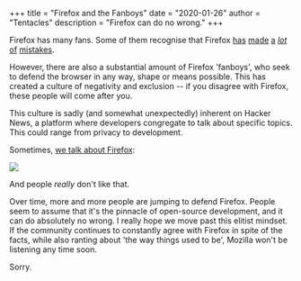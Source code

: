 +++
title = "Firefox and the Fanboys"
date = "2020-01-26"
author = "Tentacles"
description = "Firefox can do no wrong."
+++


Firefox has many fans. Some of them recognise that Firefox [has](https://www.reddit.com/r/firefox/comments/jybx2w/uh_why_is_firefox_showing_me_sponsored_links_in/) [made](https://www.reddit.com/r/firefox/comments/6n52gd/addonsmozillaorg_and_aboutaddons_disable_google/dk7bqxw) [a](https://techcrunch.com/2017/11/14/mozilla-terminates-its-deal-with-yahoo-and-makes-google-the-default-in-firefox-again/) [*lot*](https://www.reddit.com/r/firefox/comments/bkgfk0/an_open_letter_of_frustration/) [of](https://www.reddit.com/r/firefox/comments/3i5dqq/an_open_letter_from_a_concerned_user/) [mistakes](https://www.reddit.com/r/firefox/comments/5qjzie/i_cannot_continue_working_on_my_addons_anymore_im/).

However, there are also a substantial amount of Firefox 'fanboys', who seek to defend the browser in any way, shape or means possible. This has created a culture of negativity and exclusion -- if you disagree with Firefox, these people will come after you.

This culture is sadly (and somewhat unexpectedly) inherent on Hacker News, a platform where developers congregate to talk about specific topics. This could range from privacy to development. 

Sometimes, [we talk about Firefox](https://reports.exodus-privacy.eu.org/en/reports/org.mozilla.firefox/latest/):

![](https://i.imgur.com/MVxrCdA.png)

And people *really* don't like that.

Over time, more and more people are jumping to defend Firefox. People seem to assume that it's the pinnacle of open-source development, and it can do absolutely no wrong. I really hope we move past this elitist mindset. If the community continues to constantly agree with Firefox in spite of the facts, while also ranting about 'the way things used to be', Mozilla won't be listening any time soon.

Sorry.
<!--stackedit_data:
eyJoaXN0b3J5IjpbLTE5ODQ4NzI0OTcsMTQ0NjEwMjU1XX0=
-->